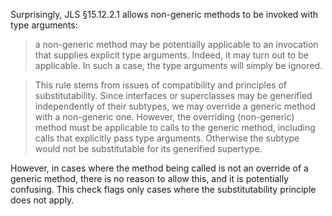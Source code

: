 Surprisingly, JLS §15.12.2.1 allows non-generic methods to be invoked with type
arguments:

> a non-generic method may be potentially applicable to an invocation that
> supplies explicit type arguments. Indeed, it may turn out to be applicable.
> In such a case, the type arguments will simply be ignored.

> This rule stems from issues of compatibility and principles of
> substitutability.  Since interfaces or superclasses may be generified
> independently of their subtypes, we may override a generic method with a
> non-generic one. However, the overriding (non-generic) method must be
> applicable to calls to the generic method, including calls that explicitly
> pass type arguments. Otherwise the subtype would not be substitutable for its
> generified supertype.

However, in cases where the method being called is not an override of a generic
method, there is no reason to allow this, and it is potentially confusing.
This check flags only cases where the substitutability principle does not
apply.
